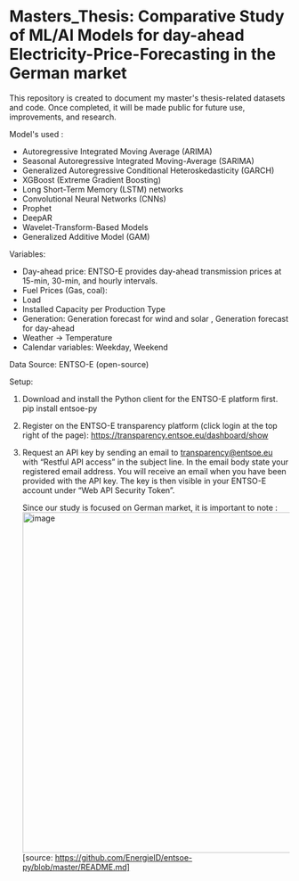 # Masters_Thesis: Comparative Study of ML/AI Models for day-ahead Electricity-Price-Forecasting in the German market
This repository is created to document my master's thesis-related datasets and code. 
Once completed, it will be made public for future use, improvements, and research. 

Model's used : 
- Autoregressive Integrated Moving Average (ARIMA)
- Seasonal Autoregressive Integrated Moving-Average (SARIMA)
- Generalized Autoregressive Conditional Heteroskedasticity (GARCH)
- XGBoost (Extreme Gradient Boosting)
- Long Short-Term Memory (LSTM) networks
- Convolutional Neural Networks (CNNs)
- Prophet
- DeepAR
- Wavelet-Transform-Based Models
- Generalized Additive Model (GAM)

Variables:
- Day-ahead price: ENTSO-E provides day-ahead transmission prices at 15-min, 30-min, and hourly intervals.
- Fuel Prices (Gas, coal): 
- Load 
- Installed Capacity per Production Type
- Generation: Generation forecast for wind and solar , Generation forecast for day-ahead
- Weather -> Temperature
- Calendar variables: Weekday, Weekend

Data Source: ENTSO-E (open-source)

Setup:

1. Download and install the Python client for the ENTSO-E platform first.
   pip install entsoe-py
2. Register on the ENTSO-E transparency platform (click login at the top right of the page): https://transparency.entsoe.eu/dashboard/show
3. Request an API key by sending an email to transparency@entsoe.eu with “Restful API access” in the subject line. In the email body state your registered email address.
   You will receive an email when you have been provided with the API key. The key is then visible in your ENTSO-E account under “Web API Security Token”.

   Since our study is focused on German market, it is important to note :
   <img width="611" alt="image" src="https://github.com/user-attachments/assets/31fec171-3e0b-4275-b3e5-1af650a5c625">
   [source: https://github.com/EnergieID/entsoe-py/blob/master/README.md]


